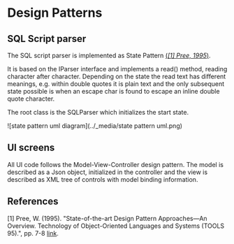# Design Patterns

## SQL Script parser

The SQL script parser is implemented as State Pattern <a href=#1>(_[1] Pree, 1995_)</a>.

It is based on the IParser interface and implements a read() method, reading character after character.
Depending on the state the read text has different meanings, e.g. within double quotes it is plain text and the only subsequent state possible is when an escape char is found to escape an inline double quote character.

The root class is the SQLParser which initializes the start state.

![state pattern uml diagram](../_media/state pattern uml.png)


## UI screens

All UI code follows the Model-View-Controller design pattern. The model is described as a Json object, initialized in the controller and the view is described as XML tree of controls with model binding information.


## References

<a id="1">[1]</a> Pree, W. (1995). "State-of-the-art Design Pattern Approaches—An Overview. Technology of Object-Oriented Languages and Systems (TOOLS 95).", pp. 7-8 [link](http://citeseerx.ist.psu.edu/viewdoc/download?doi=10.1.1.28.5123&rep=rep1&type=pdf).

